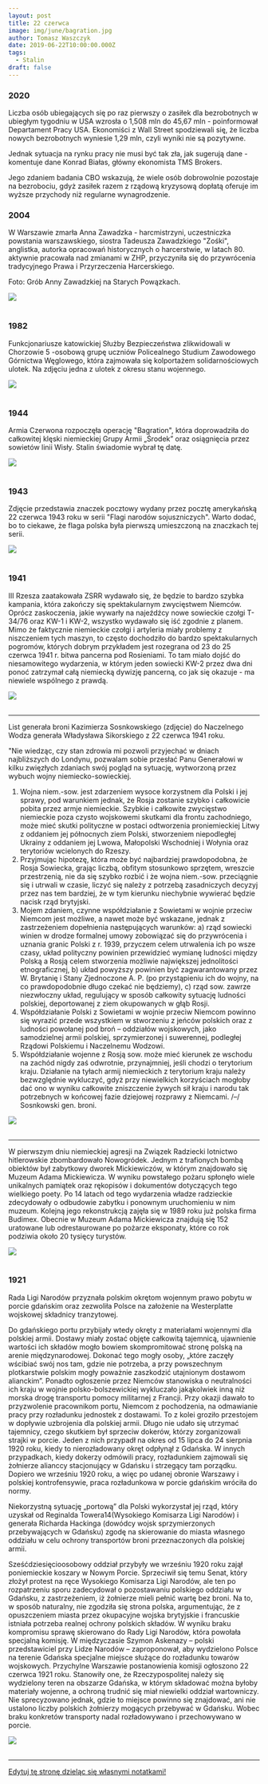 ```yaml
---
layout: post
title: 22 czerwca
image: img/june/bagration.jpg
author: Tomasz Waszczyk
date: 2019-06-22T10:00:00.000Z
tags:
  - Stalin
draft: false
---
```


### 2020

Liczba osób ubiegających się po raz pierwszy o zasiłek dla bezrobotnych w ubiegłym tygodniu w USA wzrosła o 1,508 mln do 45,67 mln - poinformował Departament Pracy USA. Ekonomiści z Wall Street spodziewali się, że liczba nowych bezrobotnych wyniesie 1,29 mln, czyli wyniki nie są pozytywne.

Jednak sytuacja na rynku pracy nie musi być tak zła, jak sugerują dane - komentuje dane Konrad Białas, główny ekonomista TMS Brokers.

Jego zdaniem badania CBO wskazują, że wiele osób dobrowolnie pozostaje na bezrobociu, gdyż zasiłek razem z rządową kryzysową dopłatą oferuje im wyższe przychody niż regularne wynagrodzenie.

### 2004

W Warszawie zmarła Anna Zawadzka - harcmistrzyni, uczestniczka powstania warszawskiego, siostra Tadeusza Zawadzkiego "Zośki", anglistka, autorka opracowań historycznych o harcerstwie, w latach 80. aktywnie pracowała nad zmianami w ZHP, przyczyniła się do przywrócenia tradycyjnego Prawa i Przyrzeczenia Harcerskiego.

Foto: Grób Anny Zawadzkiej na Starych Powązkach.

<img src="./img/june/zawadzka.jpg"><br><br>

### 1982

Funkcjonariusze katowickiej Służby Bezpieczeństwa zlikwidowali w Chorzowie 5 -osobową grupę uczniów Policealnego Studium Zawodowego Górnictwa Węglowego, która zajmowała się kolportażem solidarnościowych ulotek.
Na zdjęciu jedna z ulotek z okresu stanu wojennego.

<img src="./img/june/ulotka.jpg"><br><br>

### 1944

Armia Czerwona rozpoczęła operację "Bagration", która doprowadziła do całkowitej klęski niemieckiej Grupy Armii „Środek” oraz osiągnięcia przez sowietów linii Wisły.
Stalin świadomie wybrał tę datę.

<img src="./img/june/bagration.jpg"><br><br>

### 1943

Zdjęcie przedstawia znaczek pocztowy wydany przez pocztę amerykańską 22 czerwca 1943 roku w serii "Flagi narodów sojuszniczych". Warto dodać, bo to ciekawe, że flaga polska była pierwszą umieszczoną na znaczkach tej serii.

<img src="./img/june/znaczek.jpg"><br><br>

### 1941

III Rzesza zaatakowała ZSRR wydawało się, że będzie to bardzo szybka kampania, która zakończy się spektakularnym zwycięstwem Niemców. Oprócz zaskoczenia, jakie wywarły na najeźdźcy nowe sowieckie czołgi T-34/76 oraz KW-1 i KW-2, wszystko wydawało się iść zgodnie z planem. Mimo że faktycznie niemieckie czołgi i artyleria miały problemy z niszczeniem tych maszyn, to często dochodziło do bardzo spektakularnych pogromów, których dobrym przykładem jest rozegrana od 23 do 25 czerwca 1941 r. bitwa pancerna pod Rosieniami. To tam miało dojść do niesamowitego wydarzenia, w którym jeden sowiecki KW-2 przez dwa dni ponoć zatrzymał całą niemiecką dywizję pancerną, co jak się okazuje - ma niewiele wspólnego z prawdą.

<img src="./img/june/barbarossa.jpg"><br><br>

---

List generała broni Kazimierza Sosnkowskiego (zdjęcie) do Naczelnego Wodza generała Władysława Sikorskiego z 22 czerwca 1941 roku.

"Nie wiedząc, czy stan zdrowia mi pozwoli przyjechać w dniach najbliższych do Londynu, pozwalam sobie przesłać Panu Generałowi w kilku zwięzłych zdaniach swój pogląd na sytuację, wytworzoną przez wybuch wojny niemiecko-sowieckiej.

1) Wojna niem.-sow. jest zdarzeniem wysoce korzystnem dla Polski i jej sprawy, pod warunkiem jednak, że Rosja zostanie szybko i całkowicie pobita przez armje niemieckie. Szybkie i całkowite zwycięstwo niemieckie poza czysto wojskowemi skutkami dla frontu zachodniego, może mieć skutki polityczne w postaci odtworzenia proniemieckiej Litwy z oddaniem jej północnych ziem Polski, stworzeniem niepodległej Ukrainy z oddaniem jej Lwowa, Małopolski Wschodniej i Wołynia oraz terytoriów wcielonych do Rzeszy.
2) Przyjmując hipotezę, która może być najbardziej prawdopodobna, że Rosja Sowiecka, grając liczbą, obfitym stosunkowo sprzętem, wreszcie przestrzenią, nie da się szybko rozbić i że wojna niem.-sow. przeciągnie się i utrwali w czasie, liczyć się należy z potrzebą zasadniczych decyzyj przez
nas tem bardziej, że w tym kierunku niechybnie wywierać będzie nacisk rząd brytyjski.
3) Mojem zdaniem, czynne współdziałanie z Sowietami w wojnie przeciw Niemcom jest możliwe, a nawet może być wskazane, jednak z zastrzeżeniem dopełnienia następujących warunków: a) rząd sowiecki winien w drodze formalnej umowy zobowiązać się do przywrócenia i uznania granic Polski
z r. 1939, przyczem celem utrwalenia ich po wsze czasy, układ polityczny powinien przewidzieć wymianę ludności między Polską a Rosją celem stworzenia możliwie największej jednolitości etnograficznej, b) układ powyższy powinien być zagwarantowany przez W. Brytanię i Stany Zjednoczone A. P. (po przystąpieniu ich do wojny, na co prawdopodobnie długo czekać nie będziemy), c) rząd sow. zawrze niezwłoczny układ,
regulujący w sposób całkowity sytuację ludności polskiej, deportowanej z ziem okupowanych w głąb Rosji.
4) Współdziałanie Polski z Sowietami w wojnie przeciw Niemcom powinno się wyrazić przede wszystkiem w stworzeniu z jeńców polskich
oraz z ludności powołanej pod broń – oddziałów wojskowych, jako samodzielnej armii polskiej, sprzymierzonej i suwerennej, podległej Rządowi Polskiemu i Naczelnemu Wodzowi.
5) Współdziałanie wojenne z Rosją sow. może mieć kierunek ze wschodu na zachód nigdy zaś odwrotnie, przynajmniej, jeśli chodzi o terytorium kraju. Działanie na tyłach armij niemieckich z terytorium kraju należy
bezwzględnie wykluczyć, gdyż przy niewielkich korzyściach mogłoby dać ono w wyniku całkowite zniszczenie żywych sił kraju i narodu tak potrzebnych w końcowej fazie dziejowej rozprawy z Niemcami.
/–/ Sosnkowski gen. broni.

<img src="./img/june/sosnkowski.jpg"><br><br>

---

W pierwszym dniu niemieckiej agresji na Związek Radziecki lotnictwo hitlerowskie zbombardowało Nowogródek. Jednym z trafionych bombą obiektów był zabytkowy dworek Mickiewiczów, w którym znajdowało się Muzeum Adama Mickiewicza. W wyniku powstałego pożaru spłonęło wiele unikalnych pamiątek oraz rękopisów i dokumentów dotyczących tego wielkiego poety.
Po 14 latach od tego wydarzenia władze radzieckie zdecydowały o odbudowie zabytku i ponownym uruchomieniu w nim muzeum.
Kolejną jego rekonstrukcją zajęła się w 1989 roku już polska firma Budimex.
Obecnie w Muzeum Adama Mickiewicza znajdują się 152 uratowane lub odrestaurowane po pożarze eksponaty, które co rok podziwia około 20 tysięcy turystów.

<img src="./img/june/nowogrodek.jpg"><br><br>

### 1921

Rada Ligi Narodów przyznała polskim okrętom wojennym prawo pobytu w porcie gdańskim oraz zezwoliła Polsce na założenie na Westerplatte wojskowej składnicy tranzytowej.

Do gdańskiego portu przybijały wtedy okręty z materiałami wojennymi dla polskiej armii. Dostawy miały zostać objęte całkowitą tajemnicą, ujawnienie wartości ich składów mogło bowiem skompromitować stronę polską na arenie międzynarodowej. Dokonać tego mogły osoby, „które zaczęły wścibiać swój nos tam, gdzie nie potrzeba, a przy powszechnym plotkarstwie polskim mogły poważnie zaszkodzić utajnionym dostawom alianckim”. Ponadto ogłoszenie przez Niemców stanowiska o neutralności ich kraju w wojnie polsko-bolszewickiej wykluczało jakąkolwiek inną niż morska drogę transportu pomocy militarnej z Francji. Przy okazji dawało to przyzwolenie pracownikom portu, Niemcom z pochodzenia, na odmawianie pracy przy rozładunku jednostek z dostawami. To z kolei groziło przestojem w dopływie uzbrojenia dla polskiej armii. Długo nie udało się utrzymać tajemnicy, czego skutkiem był sprzeciw dokerów, którzy zorganizowali strajki w porcie. Jeden z nich przypadł na okres od 15 lipca do 24 sierpnia 1920 roku, kiedy to nierozładowany okręt odpłynął z Gdańska. W innych przypadkach, kiedy dokerzy odmówili pracy, rozładunkiem zajmowali się żołnierze alianccy stacjonujący w Gdańsku i strzegący tam porządku. Dopiero we wrześniu 1920 roku, a więc po udanej obronie Warszawy i polskiej kontrofensywie, praca rozładunkowa w porcie gdańskim wróciła do normy.

Niekorzystną sytuację „portową” dla Polski wykorzystał jej rząd, który uzyskał od Reginalda Towera14(Wysokiego Komisarza Ligi Narodów) i generała Richarda Hackinga (dowódcy wojsk sprzymierzonych przebywających w Gdańsku) zgodę na skierowanie do miasta własnego oddziału w celu ochrony transportów broni przeznaczonych dla polskiej armii.

Sześćdziesięcioosobowy oddział przybyły we wrześniu 1920 roku zajął poniemieckie koszary w Nowym Porcie. Sprzeciwił się temu Senat, który złożył protest na ręce Wysokiego Komisarza Ligi Narodów, ale ten po rozpatrzeniu sporu zadecydował o pozostawaniu polskiego oddziału w Gdańsku, z zastrzeżeniem, iż żołnierze mieli pełnić wartę bez broni. Na to, w sposób naturalny, nie zgodziła się strona polska, argumentując, że z opuszczeniem miasta przez okupacyjne wojska brytyjskie i francuskie istniała potrzeba realnej ochrony polskich składów. W wyniku braku kompromisu sprawę skierowano do Rady Ligi Narodów, która powołała specjalną komisję. W międzyczasie Szymon Askenazy – polski przedstawiciel przy Lidze Narodów – zaproponował, aby wydzielono Polsce na terenie Gdańska specjalne miejsce służące do rozładunku towarów wojskowych. Przychylne Warszawie postanowienia komisji ogłoszono 22 czerwca 1921 roku. Stanowiły one, że Rzeczypospolitej należy się wydzielony teren na obszarze Gdańska, w którym składować można byłoby materiały wojenne, a ochroną trudnić się miał niewielki oddział wartowniczy. Nie sprecyzowano jednak, gdzie to miejsce powinno się znajdować, ani nie ustalono liczby polskich żołnierzy mogących przebywać w Gdańsku. Wobec braku konkretów transporty nadal rozładowywano i przechowywano w porcie.

<img src="./img/june/liganarodow.jpg"><br><br>

---

<a href="https://github.com/TomaszWaszczyk/historia.waszczyk.com/edit/master/src/content/june-22.md" target="_blank">Edytuj tę stronę dzieląc się własnymi notatkami!</a>
